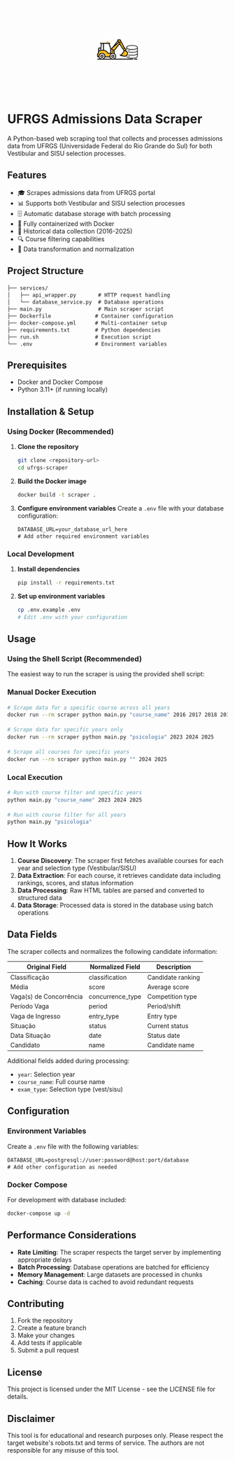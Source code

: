 
<div align="center">
  <img src="public/scrapper-icon.png" alt="UFRGS Scraper" width="200"/>
</div>

# UFRGS Admissions Data Scraper

A Python-based web scraping tool that collects and processes admissions data from UFRGS (Universidade Federal do Rio Grande do Sul) for both Vestibular and SISU selection processes.

## Features

- 🎓 Scrapes admissions data from UFRGS portal
- 📊 Supports both Vestibular and SISU selection processes
- 🗄️ Automatic database storage with batch processing
- 🐳 Fully containerized with Docker
- 📅 Historical data collection (2016-2025)
- 🔍 Course filtering capabilities
- 🔄 Data transformation and normalization

## Project Structure

```
├── services/
│   ├── api_wrapper.py       # HTTP request handling
│   └── database_service.py  # Database operations
├── main.py                  # Main scraper script
├── Dockerfile              # Container configuration
├── docker-compose.yml      # Multi-container setup
├── requirements.txt        # Python dependencies
├── run.sh                  # Execution script
└── .env                    # Environment variables
```

## Prerequisites

- Docker and Docker Compose
- Python 3.11+ (if running locally)

## Installation & Setup

### Using Docker (Recommended)

1. **Clone the repository**
   ```bash
   git clone <repository-url>
   cd ufrgs-scraper
   ```

2. **Build the Docker image**
   ```bash
   docker build -t scraper .
   ```

3. **Configure environment variables**
   Create a `.env` file with your database configuration:
   ```env
   DATABASE_URL=your_database_url_here
   # Add other required environment variables
   ```

### Local Development

1. **Install dependencies**
   ```bash
   pip install -r requirements.txt
   ```

2. **Set up environment variables**
   ```bash
   cp .env.example .env
   # Edit .env with your configuration
   ```

## Usage

### Using the Shell Script (Recommended)

The easiest way to run the scraper is using the provided shell script:

### Manual Docker Execution

```bash
# Scrape data for a specific course across all years
docker run --rm scraper python main.py "course_name" 2016 2017 2018 2019 2020 2021 2022 2023 2024 2025

# Scrape data for specific years only
docker run --rm scraper python main.py "psicologia" 2023 2024 2025

# Scrape all courses for specific years
docker run --rm scraper python main.py "" 2024 2025
```

### Local Execution

```bash
# Run with course filter and specific years
python main.py "course_name" 2023 2024 2025

# Run with course filter for all years
python main.py "psicologia"
```

## How It Works

1. **Course Discovery**: The scraper first fetches available courses for each year and selection type (Vestibular/SISU)
2. **Data Extraction**: For each course, it retrieves candidate data including rankings, scores, and status information
3. **Data Processing**: Raw HTML tables are parsed and converted to structured data
4. **Data Storage**: Processed data is stored in the database using batch operations

## Data Fields

The scraper collects and normalizes the following candidate information:

| Original Field | Normalized Field | Description |
|----------------|------------------|-------------|
| Classificação | classification | Candidate ranking |
| Média | score | Average score |
| Vaga(s) de Concorrência | concurrence_type | Competition type |
| Período Vaga | period | Period/shift |
| Vaga de Ingresso | entry_type | Entry type |
| Situação | status | Current status |
| Data Situação | date | Status date |
| Candidato | name | Candidate name |

Additional fields added during processing:
- `year`: Selection year
- `course_name`: Full course name
- `exam_type`: Selection type (vest/sisu)

## Configuration

### Environment Variables

Create a `.env` file with the following variables:

```env
DATABASE_URL=postgresql://user:password@host:port/database
# Add other configuration as needed
```

### Docker Compose

For development with database included:

```bash
docker-compose up -d
```
## Performance Considerations

- **Rate Limiting**: The scraper respects the target server by implementing appropriate delays
- **Batch Processing**: Database operations are batched for efficiency
- **Memory Management**: Large datasets are processed in chunks
- **Caching**: Course data is cached to avoid redundant requests

## Contributing

1. Fork the repository
2. Create a feature branch
3. Make your changes
4. Add tests if applicable
5. Submit a pull request

## License

This project is licensed under the MIT License - see the LICENSE file for details.

## Disclaimer

This tool is for educational and research purposes only. Please respect the target website's robots.txt and terms of service. The authors are not responsible for any misuse of this tool.